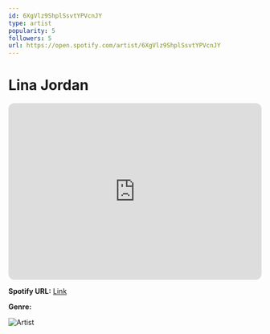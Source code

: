 ```yaml
---
id: 6XgVlz9ShplSsvtYPVcnJY
type: artist
popularity: 5
followers: 5
url: https://open.spotify.com/artist/6XgVlz9ShplSsvtYPVcnJY
---
```

# Lina Jordan

<iframe style="border-radius:12px" src="https://open.spotify.com/embed/artist/6XgVlz9ShplSsvtYPVcnJY" width="100%" height="352" frameBorder="0" allowfullscreen="" allow="autoplay; clipboard-write; encrypted-media; fullscreen; picture-in-picture" loading="lazy"></iframe>

**Spotify URL:** [Link](https://open.spotify.com/artist/6XgVlz9ShplSsvtYPVcnJY)

**Genre:** 

![Artist](https://i.scdn.co/image/ab67616d0000b2734520fc7b85ab24cd32b42e8a)
